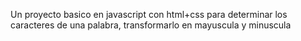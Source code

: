 Un proyecto basico en javascript con html+css para determinar los caracteres de una palabra, transformarlo en mayuscula y minuscula
